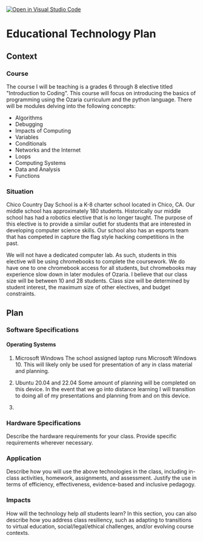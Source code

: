 [![Open in Visual Studio Code](https://classroom.github.com/assets/open-in-vscode-f059dc9a6f8d3a56e377f745f24479a46679e63a5d9fe6f495e02850cd0d8118.svg)](https://classroom.github.com/online_ide?assignment_repo_id=6369468&assignment_repo_type=AssignmentRepo)
# Educational Technology Plan



## Context

### Course

The course I will be teaching is a grades 6 through 8 elective titled "Introduction to Coding". This course will focus on introducing the basics of programming using the Ozaria curriculum and the python language. There will be modules delving into the following concepts:
- Algorithms
- Debugging
- Impacts of Computing
- Variables
- Conditionals
- Networks and the Internet
- Loops
- Computing Systems
- Data and Analysis
- Functions


### Situation

Chico Country Day School is a K-8 charter school located in Chico, CA. Our middle school has approximately 180 students. Historically our middle school has had a robotics elective that is no longer taught. The purpose of this elective is to provide a similar outlet for students that are interested in developing computer science skills. Our school also has an esports team that has competed in capture the flag style hacking competitions in the past. 

We will not have a dedicated computer lab. As such, students in this elective will be using chromebooks to complete the coursework. We do have one to one chromebook access for all students, but chromebooks may experience slow down in later modules of Ozaria. I believe that our class size will be between 10 and 28 students. Class size will be determined by student interest, the maximum size of other electives, and budget constraints.

## Plan

### Software Specifications

#### Operating Systems

1. Microsoft Windows
   The school assigned laptop runs Microsoft Windows 10. This will likely only be used for presentation of any in class material and planning.

2. Ubuntu 20.04 and 22.04
   Some amount of planning will be completed on this device. In the event that we go into distance learning I will transition to doing all of my presentations and planning from and on this device.

3. 

### Hardware Specifications

Describe the hardware requirements for your class. Provide specific requirements
wherever necessary.

### Application

Describe how you will use the above technologies in the class, including
in-class activities, homework, assignments, and assessment. Justify the use
in terms of efficiency, effectiveness, evidence-based and inclusive pedagogy.

### Impacts

How will the technology help *all* students learn? In this section, you can also
describe how you address class resiliency, such as adapting to
transitions to virtual education, social/legal/ethical challenges,  and/or
evolving course contexts.
